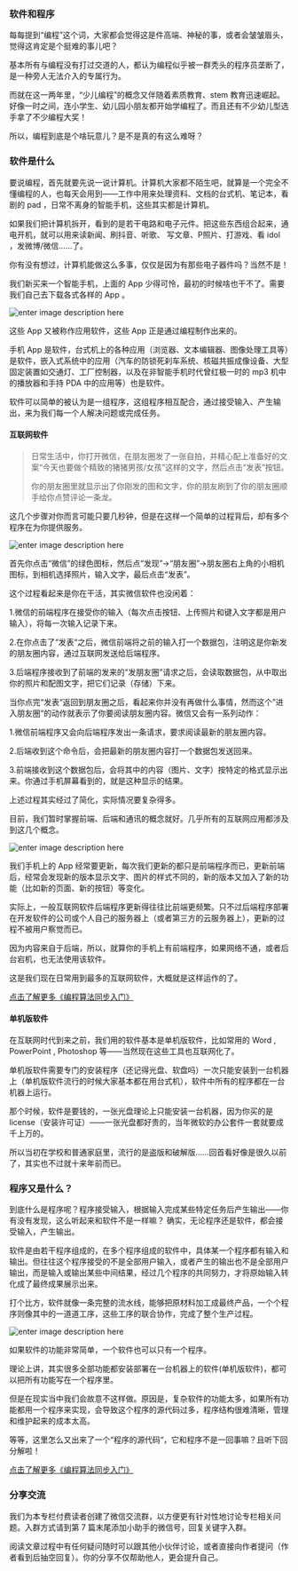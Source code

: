 ### 软件和程序

每每提到“编程”这个词，大家都会觉得这是件高端、神秘的事，或者会皱皱眉头，觉得这肯定是个挺难的事儿吧？

基本所有与编程没有打过交道的人，都认为编程似乎被一群秃头的程序员垄断了，是一种旁人无法介入的专属行为。

而就在这一两年里，“少儿编程”的概念又伴随着素质教育、stem
教育迅速崛起。好像一时之间，连小学生、幼儿园小朋友都开始学编程了。而且还有不少幼儿型选手拿了不少编程大奖！

所以，编程到底是个啥玩意儿？是不是真的有这么难呀？

### 软件是什么

要说编程，首先就要先说一说计算机。计算机大家都不陌生吧，就算是一个完全不懂编程的人，也每天会用到——工作中用来处理资料、文档的台式机、笔记本，看剧的 pad
，日常不离身的智能手机，这些其实都是计算机。

如果我们把计算机拆开，看到的是若干电路和电子元件。把这些东西组合起来，通电开机，就可以用来读新闻、刷抖音、听歌、 写文章、P照片、打游戏、看 idol
，发微博/微信……了。

你有没有想过，计算机能做这么多事，仅仅是因为有那些电子器件吗？当然不是！

我们新买来一个智能手机，上面的 App 少得可怜，最初的时候啥也干不了。需要我们自己去下载各式各样的 App 。

![enter image description
here](https://images.gitbook.cn/2a86de40-6a3a-11e9-b58a-03ad481625e8)

这些 App 又被称作应用软件，这些 App 正是通过编程制作出来的。

手机 App
是软件，台式机上的各种应用（浏览器、文本编辑器、图像处理工具等）是软件，嵌入式系统中的应用（汽车的防锁死刹车系统、核磁共振成像设备、大型固定装置如交通灯、工厂控制器，以及在非智能手机时代曾红极一时的
mp3 机中的播放器和手持 PDA 中的应用等）也是软件。

软件可以简单的被认为是一组程序，这组程序相互配合，通过接受输入、产生输出，来为我们每一个人解决问题或完成任务。

#### 互联网软件

> 日常生活中，你打开微信，在朋友圈发了一张自拍，并精心配上准备好的文案“今天也要做个精致的猪猪男孩/女孩”这样的文字，然后点击“发表”按钮。
>
> 你的朋友圈里就显示出了你刚发的图和文字，你的朋友刷到了你的朋友圈顺手给你点赞评论一条龙。

这几个步骤对你而言可能只要几秒钟，但是在这样一个简单的过程背后，却有多个程序在为你提供服务。

![enter image description
here](https://images.gitbook.cn/45df2490-6a3a-11e9-b58a-03ad481625e8)

首先你点击“微信”的绿色图标，然后点“发现”->“朋友圈”->朋友圈右上角的小相机图标，到相机选择照片，输入文字，最后点击“发表”。

这个过程看起来是你在干活，其实微信软件也没闲着：

1.微信的前端程序在接受你的输入（每次点击按钮、上传照片和键入文字都是用户输入），将每一次输入记录下来。

2.在你点击了“发表“之后，微信前端将之前的输入打一个数据包，注明这是你新发的朋友圈内容，通过互联网发送给后端程序。

3.后端程序接收到了前端的发来的“发朋友圈”请求之后，会读取数据包，从中取出你的照片和配图文字，把它们记录（存储）下来。

当你点完“发表“返回到朋友圈之后，看起来你并没有再做什么事情，然而这个”进入朋友圈“的动作就表示了你要阅读朋友圈内容。微信又会有一系列动作：

1.微信前端程序又会向后端程序发出一条请求，要求阅读最新的朋友圈内容。

2.后端收到这个命令后，会把最新的朋友圈内容打一个数据包发送回来。

3.前端接收到这个数据包后，会将其中的内容（图片、文字）按特定的格式显示出来。你通过手机屏幕看到的，就是这种显示的结果。

上述过程其实经过了简化，实际情况要复杂得多。

目前，我们暂时掌握前端、后端和通讯的概念就好。几乎所有的互联网应用都涉及到这几个概念。

![enter image description
here](https://images.gitbook.cn/bd447090-6a39-11e9-b58a-03ad481625e8)

我们手机上的 App
经常要更新，每次我们更新的都只是前端程序而已，更新前端后，经常会发现新的版本显示文字、图片的样式不同的，新的版本又加入了新的功能（比如新的页面、新的按钮）等变化。

实际上，一般互联网软件后端程序更新得往往比前端更频繁。只不过后端程序部署在开发软件的公司或个人自己的服务器上（或者第三方的云服务器上），更新的过程不被用户察觉而已。

因为内容来自于后端，所以，就算你的手机上有前端程序，如果网络不通，或者后台宕机，也无法使用该软件。

这是我们现在日常用到最多的互联网软件，大概就是这样运作的了。

[点击了解更多《编程算法同步入门》](https://gitbook.cn/m/mazi/comp/column?columnId=5ce3a4a43481b33762ae038f&utm_source=shidu)

#### 单机版软件

在互联网时代到来之前，我们用的软件基本是单机版软件，比如常用的 Word , PowerPoint , Photoshop
等——当然现在这些工具也互联网化了。

单机版软件需要专门的安装程序（还记得光盘、软盘吗）一次只能安装到一台机器上（单机版软件流行的时候大家基本都在用台式机），软件中所有的程序都在一台机器上运行。

那个时候，软件是要钱的，一张光盘理论上只能安装一台机器，因为你买的是license（安装许可证）——一张光盘都好贵的，当年微软的办公套件一套就要成千上万的。

所以当初在学校和普通家庭里，流行的是盗版和破解版……回首看好像是很久以前了，其实也不过就十来年前而已。

### 程序又是什么？

到底什么是程序呢？程序接受输入，根据输入完成某些特定任务后产生输出——你有没有发现，这么听起来和软件不是一样嘛？
确实，无论程序还是软件，都会接受输入，产生输出。

软件是由若干程序组成的，在多个程序组成的软件中，具体某一个程序都有输入和输出。但往往这个程序接受的不是全部用户输入，或者产生的输出也不是全部用户输出，而是输入或输出某些中间结果，经过几个程序的共同努力，才将原始输入转化成了最终成果展示出来。

打个比方，软件就像一条完整的流水线，能够把原材料加工成最终产品，一个个程序则像其中的一道道工序，这些工序的联合协作，完成了整个生产过程。

![enter image description
here](https://images.gitbook.cn/cc06f940-6a39-11e9-9fcd-0f07bdef43b7)

如果软件的功能非常简单，一个软件也可以只有一个程序。

理论上讲，其实很多全部功能都安装部署在一台机器上的软件(单机版软件)，都可以把所有功能写在一个程序里。

但是在现实当中我们会故意不这样做。原因是，复杂软件的功能太多，如果所有功能都用一个程序来实现，会导致这个程序的源代码过多，程序结构很难清晰，管理和维护起来的成本太高。

等等，这里怎么又出来了一个“程序的源代码“，它和程序不是一回事嘛？且听下回分解啦！

[点击了解更多《编程算法同步入门》](https://gitbook.cn/m/mazi/comp/column?columnId=5ce3a4a43481b33762ae038f&utm_source=shidu)

### 分享交流

我们为本专栏付费读者创建了微信交流群，以方便更有针对性地讨论专栏相关问题。入群方式请到第 7 篇末尾添加小助手的微信号，回复关键字入群。

阅读文章过程中有任何疑问随时可以跟其他小伙伴讨论，或者直接向作者提问（作者看到后抽空回复）。你的分享不仅帮助他人，更会提升自己。


